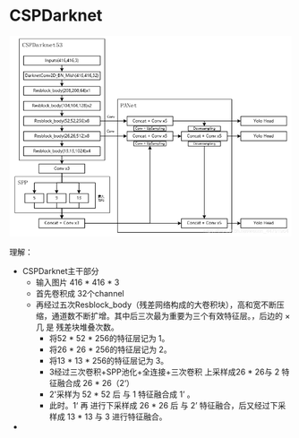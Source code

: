# CSPDarknet

![28CSPDarknet](img/28CSPDarknet.png)

理解：

* CSPDarknet主干部分
  * 输入图片 416 * 416 * 3
  * 首先卷积成 32个channel
  * 再经过五次Resblock_body（残差网络构成的大卷积块），高和宽不断压缩，通道数不断扩增。其中后三次最为重要为三个有效特征层。，后边的 × 几 是 残差块堆叠次数。
    * 将52 * 52 * 256的特征层记为 1。
    * 将26 * 26 * 256的特征层记为 2。
    * 将13 * 13 * 256的特征层记为 3。
    * 3经过三次卷积+SPP池化+全连接+三次卷积  上采样成26 * 26与 2 特征融合成 26 * 26（2‘）
    * 2'采样为 52 * 52 后 与 1 特征融合成 1’ 。
    * 此时。1‘ 再 进行下采样成 26 * 26 后 与 2’ 特征融合，后又经过下采样成 13 * 13 与 3 进行特征融合。
* 